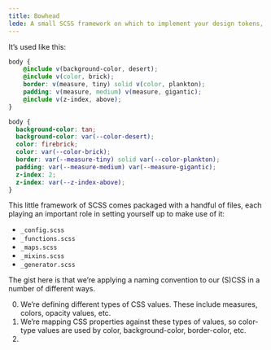```yaml
---
title: Bowhead
lede: A small SCSS framework on which to implement your design tokens, spitting out CSS Variables with optional fallbacks.
---
```


It’s used like this:

```scss
body {
    @include v(background-color, desert);
    @include v(color, brick);
    border: v(measure, tiny) solid v(color, plankton);
    padding: v(measure, medium) v(measure, gigantic);
    @include v(z-index, above);
}
```

```css
body {
  background-color: tan;
  background-color: var(--color-desert);
  color: firebrick;
  color: var(--color-brick);
  border: var(--measure-tiny) solid var(--color-plankton);
  padding: var(--measure-medium) var(--measure-gigantic);
  z-index: 2;
  z-index: var(--z-index-above);
}
```

This little framework of SCSS comes packaged with a handful of files, each playing an important role in setting yourself up to make use of it:

- `_config.scss`
- `_functions.scss`
- `_maps.scss`
- `_mixins.scss`
- `_generator.scss`

The gist here is that we’re applying a naming convention to our (S)CSS in a number of different ways.

0. We’re defining different types of CSS values. These include measures, colors, opacity values, etc.
0. We’re mapping CSS properties against these types of values, so color-type values are used by color, background-color, border-color, etc.
0.
